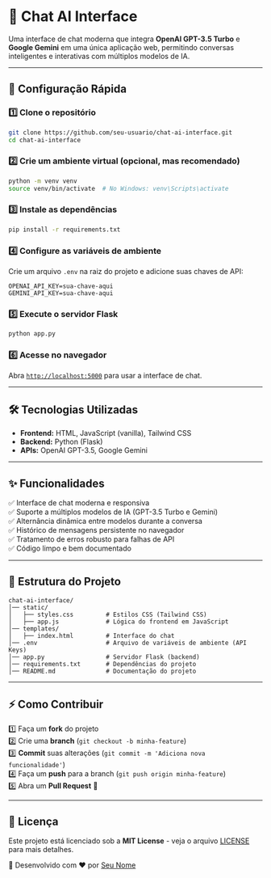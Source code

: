 # 📌 Chat AI Interface

Uma interface de chat moderna que integra **OpenAI GPT-3.5 Turbo** e **Google Gemini** em uma única aplicação web, permitindo conversas inteligentes e interativas com múltiplos modelos de IA.

---

## 🚀 Configuração Rápida

### 1️⃣ Clone o repositório
```bash
git clone https://github.com/seu-usuario/chat-ai-interface.git
cd chat-ai-interface
```

### 2️⃣ Crie um ambiente virtual (opcional, mas recomendado)
```bash
python -m venv venv
source venv/bin/activate  # No Windows: venv\Scripts\activate
```

### 3️⃣ Instale as dependências
```bash
pip install -r requirements.txt
```

### 4️⃣ Configure as variáveis de ambiente
Crie um arquivo `.env` na raiz do projeto e adicione suas chaves de API:
```env
OPENAI_API_KEY=sua-chave-aqui
GEMINI_API_KEY=sua-chave-aqui
```

### 5️⃣ Execute o servidor Flask
```bash
python app.py
```

### 6️⃣ Acesse no navegador
Abra [`http://localhost:5000`](http://localhost:5000) para usar a interface de chat.

---

## 🛠 Tecnologias Utilizadas

- **Frontend:** HTML, JavaScript (vanilla), Tailwind CSS
- **Backend:** Python (Flask)
- **APIs:** OpenAI GPT-3.5, Google Gemini

---

## ✨ Funcionalidades

✅ Interface de chat moderna e responsiva<br>
✅ Suporte a múltiplos modelos de IA (GPT-3.5 Turbo e Gemini)<br>
✅ Alternância dinâmica entre modelos durante a conversa<br>
✅ Histórico de mensagens persistente no navegador<br>
✅ Tratamento de erros robusto para falhas de API<br>
✅ Código limpo e bem documentado

---

## 📁 Estrutura do Projeto

```
chat-ai-interface/
│── static/
│   ├── styles.css         # Estilos CSS (Tailwind CSS)
│   ├── app.js             # Lógica do frontend em JavaScript
│── templates/
│   ├── index.html         # Interface do chat
│── .env                   # Arquivo de variáveis de ambiente (API Keys)
│── app.py                 # Servidor Flask (backend)
│── requirements.txt       # Dependências do projeto
│── README.md              # Documentação do projeto
```

---

## ⚡ Como Contribuir

1️⃣ Faça um **fork** do projeto<br>
2️⃣ Crie uma **branch** (`git checkout -b minha-feature`)<br>
3️⃣ **Commit** suas alterações (`git commit -m 'Adiciona nova funcionalidade'`)<br>
4️⃣ Faça um **push** para a branch (`git push origin minha-feature`)<br>
5️⃣ Abra um **Pull Request** 🚀

---

## 📜 Licença

Este projeto está licenciado sob a **MIT License** - veja o arquivo [LICENSE](LICENSE) para mais detalhes.

📌 Desenvolvido com ❤️ por [Seu Nome](https://github.com/seu-usuario)

